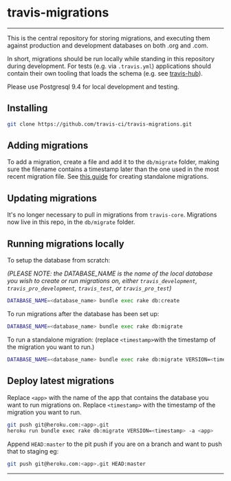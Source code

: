 travis-migrations
=================
_________________

This is the central repository for storing migrations, and executing them against production and development databases on both .org and .com.

In short, migrations should be run locally while standing in this repository during development. For tests (e.g. via `.travis.yml`) applications should contain their own tooling that loads the schema (e.g. see [travis-hub](https://github.com/travis-ci/travis-hub/blob/master/Rakefile#L12)).

Please use Postgresql 9.4 for local development and testing.

Installing
----------

``` bash
git clone https://github.com/travis-ci/travis-migrations.git
```


Adding migrations
-------------------

To add a migration, create a file and add it to the `db/migrate` folder, making sure the filename contains a timestamp later than the one used in the most recent migration file. See [this guide](http://edgeguides.rubyonrails.org/active_record_migrations.html#creating-a-standalone-migration) for creating standalone migrations.

Updating migrations
-------------------

It's no longer necessary to pull in migrations from `travis-core`.
Migrations now live in this repo, in the `db/migrate` folder.

Running migrations locally
--------------------------


To setup the database from scratch:

<em>(PLEASE NOTE: the DATABASE_NAME is the name of the local database you wish to create or run migrations on, either `travis_development`, `travis_pro_development`, `travis_test`, or `travis_pro_test`)</em>

``` bash
DATABASE_NAME=<database_name> bundle exec rake db:create
```

To run migrations after the database has been set up:

``` bash
DATABASE_NAME=<database_name> bundle exec rake db:migrate
```



To run a standalone migration:
(replace `<timestamp>`with the timestamp of the migration you want to run.)

``` bash
DATABASE_NAME=<database_name> bundle exec rake db:migrate VERSION=<timestamp>
```


Deploy latest migrations
------------------------

Replace `<app>` with the name of the app that contains the database you want to run migrations on.
Replace `<timestamp>` with the timestamp of the migration you want to run.


``` bash
git push git@heroku.com:<app>.git
heroku run bundle exec rake db:migrate VERSION=<timestamp> -a <app>
```

Append `HEAD:master` to the pit push if you are on a branch and want to push that to staging eg:
``` bash
git push git@heroku.com:<app>.git HEAD:master
```



----
